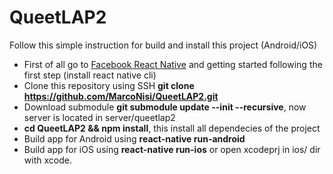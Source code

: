 # QueetLAP2
Follow this simple instruction for build and install this project (Android/iOS)

+ First of all go to [Facebook React Native](https://facebook.github.io/react-native/) and getting started following the 
first step (install react native cli)
+ Clone this repository using SSH **git clone https://github.com/MarcoNisi/QueetLAP2.git**
+ Download submodule **git submodule update --init --recursive**, now server is located in server/queetlap2 
+ **cd QueetLAP2 && npm install**, this install all dependecies of the project
+ Build app for Android using **react-native run-android**
+ Build app for iOS using **react-native run-ios** or open xcodeprj in ios/ dir with xcode.